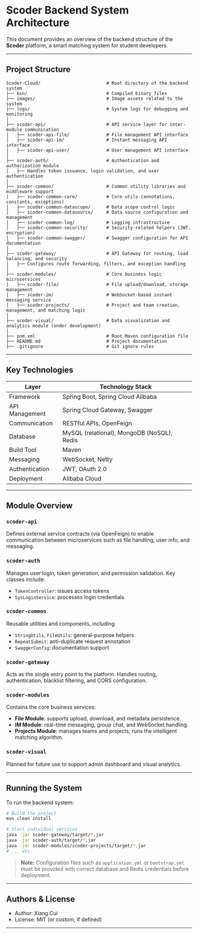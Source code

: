 # Scoder Backend System Architecture

This document provides an overview of the backend structure of the **Scoder** platform, a smart matching system for student developers.

---

## Project Structure

```text
Scoder-Cloud/                         # Root directory of the backend system
├── bin/                              # Compiled binary files
├── images/                           # Image assets related to the system
├── logs/                             # System logs for debugging and monitoring
│
├── scoder-api/                       # API service layer for inter-module communication
│   ├── scoder-api-file/              # File management API interface
│   ├── scoder-api-im/                # Instant messaging API interface
│   ├── scoder-api-user/              # User management API interface
│
├── scoder-auth/                      # Authentication and authorization module
│   ├── Handles token issuance, login validation, and user authentication
│
├── scoder-common/                    # Common utility libraries and middleware support
│   ├── scoder-common-core/           # Core utils (annotations, constants, exceptions)
│   ├── scoder-common-datascope/      # Data scope control logic
│   ├── scoder-common-datasource/     # Data source configuration and management
│   ├── scoder-common-log/            # Logging infrastructure
│   ├── scoder-common-security/       # Security-related helpers (JWT, encryption)
│   ├── scoder-common-swagger/        # Swagger configuration for API documentation
│
├── scoder-gateway/                   # API Gateway for routing, load balancing, and security
│   ├── Configures route forwarding, filters, and exception handling
│
├── scoder-modules/                   # Core business logic microservices
│   ├── scoder-file/                  # File upload/download, storage management
│   ├── scoder-im/                    # WebSocket-based instant messaging service
│   ├── scoder-projects/              # Project and team creation, management, and matching logic
│
├── scoder-visual/                    # Data visualization and analytics module (under development)
│
├── pom.xml                           # Root Maven configuration file
├── README.md                         # Project documentation
├── .gitignore                        # Git ignore rules
```

---

## Key Technologies

| Layer            | Technology Stack                            |
|------------------|---------------------------------------------|
| Framework        | Spring Boot, Spring Cloud Alibaba           |
| API Management   | Spring Cloud Gateway, Swagger               |
| Communication    | RESTful APIs, OpenFeign                     |
| Database         | MySQL (relational), MongoDB (NoSQL), Redis  |
| Build Tool       | Maven                                       |
| Messaging        | WebSocket, Netty                            |
| Authentication   | JWT, OAuth 2.0                              |
| Deployment       | Alibaba Cloud                               |

---

## Module Overview

### `scoder-api`
Defines external service contracts (via OpenFeign) to enable communication between microservices such as file handling, user info, and messaging.

### `scoder-auth`
Manages user login, token generation, and permission validation. Key classes include:
- `TokenController`: issues access tokens
- `SysLoginService`: processes login credentials

### `scoder-common`
Reusable utilities and components, including:
- `StringUtils`, `FileUtils`: general-purpose helpers
- `RepeatSubmit`: anti-duplicate request annotation
- `SwaggerConfig`: documentation support

### `scoder-gateway`
Acts as the single entry point to the platform. Handles routing, authentication, blacklist filtering, and CORS configuration.

### `scoder-modules`
Contains the core business services:
- **File Module**: supports upload, download, and metadata persistence.
- **IM Module**: real-time messaging, group chat, and WebSocket handling.
- **Projects Module**: manages teams and projects, runs the intelligent matching algorithm.

### `scoder-visual`
Planned for future use to support admin dashboard and visual analytics.

---

## Running the System
To run the backend system:

```bash
# Build the project
mvn clean install

# Start individual services
java -jar scoder-gateway/target/*.jar
java -jar scoder-auth/target/*.jar
java -jar scoder-modules/scoder-projects/target/*.jar
# ... etc
```

> **Note:** Configuration files such as `application.yml` or `bootstrap.yml` must be provided with correct database and Redis credentials before deployment.

---

## Authors & License
- Author: Xiang Cui
- License: MIT (or custom, if defined)

---
